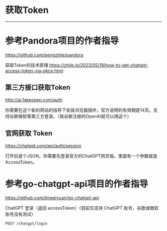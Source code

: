 # 获取Token
---
# 参考Pandora项目的作者指导

https://github.com/pengzhile/pandora

获取Token的技术原理 https://zhile.io/2023/05/19/how-to-get-chatgpt-access-token-via-pkce.html

## 第三方接口获取Token
http://ai.fakeopen.com/auth 

你需要在这个新的网站的指导下安装浏览器插件，官方说明的有效期是14天。支持谷歌微软等第三方登录。（我谷歌注册的OpenAI就可以用这个）    

## 官网获取 Token
https://chatgpt.com/api/auth/session

打开后是个JSON，你需要先登录官方的ChatGPT网页版。里面有一个参数就是AccessToken。

# 参考go-chatgpt-api项目的作者指导
https://github.com/linweiyuan/go-chatgpt-api

ChatGPT 登录（返回 accessToken）（目前仅支持 ChatGPT 账号，谷歌或微软账号没有测试）

```POST /chatgpt/login```